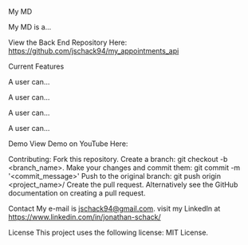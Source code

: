 My MD

My MD is a...

View the Back End Repository Here: https://github.com/jschack94/my_appointments_api

Current Features<p>
A user can...<p>
A user can...<p>
A user can...<p>
A user can...<p>

Demo
View Demo on YouTube Here:

Contributing:
Fork this repository.
Create a branch: git checkout -b <branch_name>.
Make your changes and commit them: git commit -m '<commit_message>'
Push to the original branch: git push origin <project_name>/<location>
Create the pull request.
Alternatively see the GitHub documentation on creating a pull request.

Contact
My e-mail is jschack94@gmail.com. visit my LinkedIn at https://www.linkedin.com/in/jonathan-schack/

License
This project uses the following license: MIT License.
